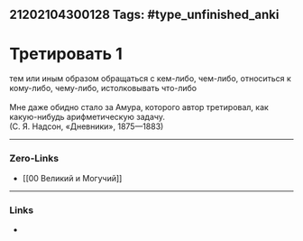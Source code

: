 21202104300128
Tags: #type_unfinished_anki
---
# Третировать 1

тем или иным образом обращаться с кем-либо, чем-либо, относиться к кому-либо, чему-либо, истолковывать что-либо<br><br>Мне даже обидно стало за Амура, которого автор третировал, как какую-нибудь арифметическую задачу. <br>(С. Я. Надсон, «Дневники», 1875—1883)

---
### Zero-Links
- [[00 Великий и Могучий]]
---
### Links
-